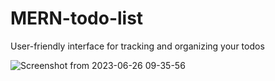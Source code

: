 # MERN-todo-list
User-friendly interface for tracking and organizing your todos


![Screenshot from 2023-06-26 09-35-56](https://github.com/waleedkhano/MERN-todo-list/assets/110036553/b8aa6f04-10e2-4fe5-98be-2f8038c59ffe)
